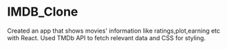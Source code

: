 # IMDB_Clone
Created an app that shows movies' information like ratings,plot,earning etc with React. Used TMDb API to fetch relevant data and CSS for styling. 
